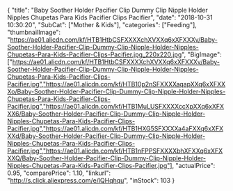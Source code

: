 {
	"title": "Baby Soother Holder Pacifier Clip Dummy Clip Nipple Holder Nipples Chupetas Para Kids Pacifier Clips Pacifier",
	"date": "2018-10-31 10:30:20",
	"SubCat": ["Mother & Kids"],
	"categories": ["Feeding"],
	"thumbnailImage": "https://ae01.alicdn.com/kf/HTB1HtbCSFXXXXchXVXXq6xXFXXXv/Baby-Soother-Holder-Pacifier-Clip-Dummy-Clip-Nipple-Holder-Nipples-Chupetas-Para-Kids-Pacifier-Clips-Pacifier.jpg_220x220.jpg",
	"BigImage": ["https://ae01.alicdn.com/kf/HTB1HtbCSFXXXXchXVXXq6xXFXXXv/Baby-Soother-Holder-Pacifier-Clip-Dummy-Clip-Nipple-Holder-Nipples-Chupetas-Para-Kids-Pacifier-Clips-Pacifier.jpg","https://ae01.alicdn.com/kf/HTB10p2nSFXXXXaqapXXq6xXFXXXo/Baby-Soother-Holder-Pacifier-Clip-Dummy-Clip-Nipple-Holder-Nipples-Chupetas-Para-Kids-Pacifier-Clips-Pacifier.jpg","https://ae01.alicdn.com/kf/HTB1MuLUSFXXXXccXpXXq6xXFXXX6/Baby-Soother-Holder-Pacifier-Clip-Dummy-Clip-Nipple-Holder-Nipples-Chupetas-Para-Kids-Pacifier-Clips-Pacifier.jpg","https://ae01.alicdn.com/kf/HTB1HXG5SFXXXXa4aFXXq6xXFXXXd/Baby-Soother-Holder-Pacifier-Clip-Dummy-Clip-Nipple-Holder-Nipples-Chupetas-Para-Kids-Pacifier-Clips-Pacifier.jpg","https://ae01.alicdn.com/kf/HTB1nFPPSFXXXXbhXFXXq6xXFXXXQ/Baby-Soother-Holder-Pacifier-Clip-Dummy-Clip-Nipple-Holder-Nipples-Chupetas-Para-Kids-Pacifier-Clips-Pacifier.jpg"],
	"actualPrice": 0.95,
	"comparePrice": 1.10,
	"linkurl": "http://s.click.aliexpress.com/e/lQHqhqu",
	"inStock": 103
}
